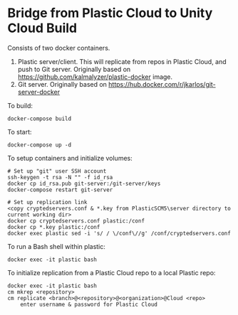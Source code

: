# Bridge from Plastic Cloud to Unity Cloud Build

Consists of two docker containers.

1. Plastic server/client. This will replicate from repos in Plastic Cloud, and push to Git server. Originally based on https://github.com/kalmalyzer/plastic-docker image.
2. Git server. Originally based on https://hub.docker.com/r/jkarlos/git-server-docker

To build:

	docker-compose build

To start:

	docker-compose up -d

To setup containers and initialize volumes:

	# Set up "git" user SSH account
	ssh-keygen -t rsa -N "" -f id_rsa
	docker cp id_rsa.pub git-server:/git-server/keys	
	docker-compose restart git-server

	# Set up replication link
	<copy cryptedservers.conf & *.key from PlasticSCM5\server directory to current working dir>
	docker cp cryptedservers.conf plastic:/conf
	docker cp *.key plastic:/conf
	docker exec plastic sed -i 's/ / \/conf\//g' /conf/cryptedservers.conf
	
To run a Bash shell within plastic:

	docker exec -it plastic bash


To initialize replication from a Plastic Cloud repo to a local Plastic repo:

	docker exec -it plastic bash
	cm mkrep <repository>
	cm replicate <branch>@<repository>@<organization>@Cloud <repo>
		enter username & password for Plastic Cloud
